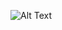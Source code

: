 ![Alt Text](https://media4.giphy.com/media/v1.Y2lkPTc5MGI3NjExMTUxcDBnNGxuN2oxNXA3M2xkNnl1cGYxb2dnYzAxcHp6ZGxsemFscSZlcD12MV9pbnRlcm5hbF9naWZfYnlfaWQmY3Q9Zw/9GI7UlOQ6uU95v82q7/giphy.gif)